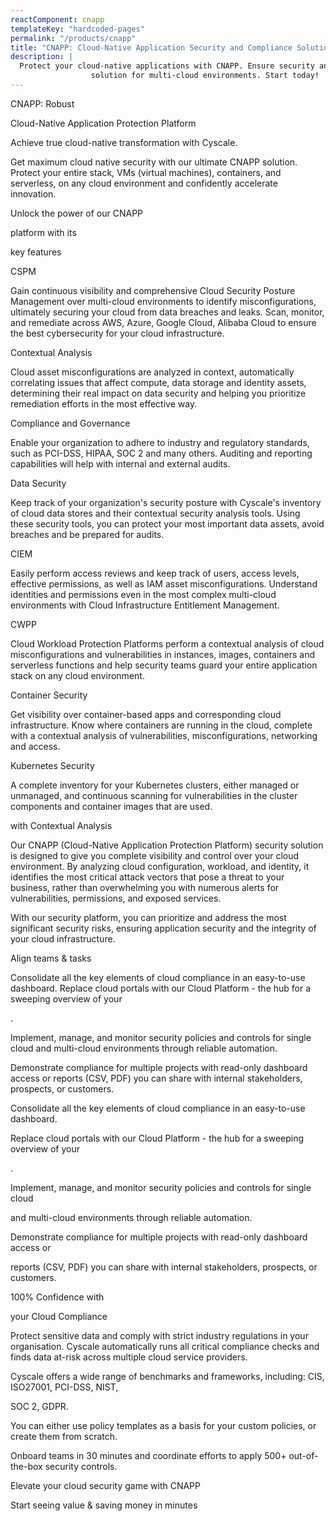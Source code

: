 ```yaml
---
reactComponent: cnapp
templateKey: "hardcoded-pages"
permalink: "/products/cnapp"
title: "CNAPP: Cloud-Native Application Security and Compliance Solution - Cyscale"
description: |
  Protect your cloud-native applications with CNAPP. Ensure security and compliance with our all-in-one
                  solution for multi-cloud environments. Start today!
---
```


CNAPP: Robust

Cloud-Native Application Protection Platform

Achieve true cloud-native transformation with Cyscale.

Get maximum cloud native security with our ultimate CNAPP solution. Protect your
                                        entire stack, VMs (virtual machines), containers, and serverless, on any cloud
                                        environment and confidently accelerate innovation.

Unlock the power of our CNAPP

platform with its

key features

CSPM

Gain continuous visibility and comprehensive Cloud Security Posture Management over
                                multi-cloud environments to identify misconfigurations, ultimately securing your cloud
                                from data breaches and leaks. Scan, monitor, and remediate across AWS, Azure, Google
                                Cloud, Alibaba Cloud to ensure the best cybersecurity for your cloud infrastructure.

Contextual Analysis

Cloud asset misconfigurations are analyzed in context, automatically correlating issues
                                that affect compute, data storage and identity assets, determining their real impact on
                                data security and helping you prioritize remediation efforts in the most effective way.

Compliance and Governance

Enable your organization to adhere to industry and regulatory standards, such as
                                PCI-DSS, HIPAA, SOC 2 and many others. Auditing and reporting capabilities will help
                                with internal and external audits.

Data Security

Keep track of your organization's security posture with Cyscale's inventory of cloud
                                data stores and their contextual security analysis tools. Using these security tools,
                                you can protect your most important data assets, avoid breaches and be prepared for
                                audits.

CIEM

Easily perform access reviews and keep track of users, access levels, effective
                                permissions, as well as IAM asset misconfigurations. Understand identities and
                                permissions even in the most complex multi-cloud environments with Cloud Infrastructure
                                Entitlement Management.

CWPP

Cloud Workload Protection Platforms perform a contextual analysis of cloud
                                misconfigurations and vulnerabilities in instances, images, containers and serverless
                                functions and help security teams guard your entire application stack on any cloud
                                environment.

Container Security

Get visibility over container-based apps and corresponding cloud infrastructure. Know
                                where containers are running in the cloud, complete with a contextual analysis of
                                vulnerabilities, misconfigurations, networking and access.

Kubernetes Security

A complete inventory for your Kubernetes clusters, either managed or unmanaged, and
                                continuous scanning for vulnerabilities in the cluster components and container images
                                that are used.

with Contextual Analysis

Our CNAPP (Cloud-Native Application Protection Platform) security solution is
                                        designed to give you complete visibility and control over your cloud
                                        environment. By analyzing cloud configuration, workload, and identity, it
                                        identifies the most critical attack vectors that pose a threat to your business,
                                        rather than overwhelming you with numerous alerts for vulnerabilities,
                                        permissions, and exposed services.

With our security platform, you can prioritize and address the most significant
                                        security risks, ensuring application security and the integrity of your cloud
                                        infrastructure.

Align teams & tasks

Consolidate all the key elements of cloud compliance in an easy-to-use dashboard.
                                Replace cloud portals with our Cloud Platform - the hub for a sweeping overview of your

.

Implement, manage, and monitor security policies and controls for single cloud and
                                multi-cloud environments through reliable automation.

Demonstrate compliance for multiple projects with read-only dashboard access or reports
                                (CSV, PDF) you can share with internal stakeholders, prospects, or customers.

Consolidate all the key elements of cloud compliance in an easy-to-use dashboard.

Replace cloud portals with our Cloud Platform - the hub for a sweeping overview of your

.

Implement, manage, and monitor security policies and controls for single cloud

and multi-cloud environments through reliable automation.

Demonstrate compliance for multiple projects with read-only dashboard access or

reports (CSV, PDF) you can share with internal
                                stakeholders, prospects, or customers.

100% Confidence with

your Cloud Compliance

Protect sensitive data and comply with strict industry regulations in your
                                        organisation. Cyscale automatically runs all critical compliance checks and
                                        finds data at-risk across multiple cloud service providers.

Cyscale offers a wide range of benchmarks and frameworks, including: CIS,
                                        ISO27001, PCI-DSS, NIST,

SOC 2, GDPR.

You can either use policy templates as a basis for your custom policies, or
                                        create them from scratch.

Onboard teams in 30 minutes and coordinate efforts to apply 500+ out-of-the-box
                                        security controls.

Elevate your cloud security game with CNAPP

Start seeing value & saving money in minutes


